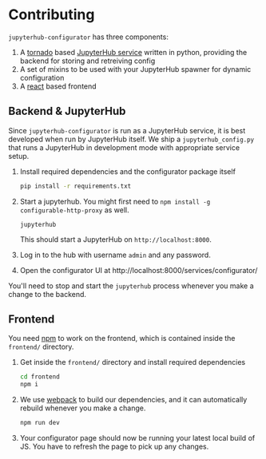 # Contributing

`jupyterhub-configurator` has three components:

1. A [tornado](https://torandoweb.org) based [JupyterHub
   service](https://jupyterhub.readthedocs.io/en/stable/reference/services.html)
   written in python, providing the backend for storing and retreiving config
2. A set of mixins to be used with your JupyterHub spawner for dynamic configuration
3. A [react](https://reactjs.org/) based frontend


## Backend & JupyterHub

Since `jupyterhub-configurator` is run as a JupyterHub service, it is best developed
when run by JupyterHub itself. We ship a `jupyterhub_config.py` that runs a JupyterHub
in development mode with appropriate service setup.

1. Install required dependencies and the configurator package itself
  
   ```bash
   pip install -r requirements.txt
   ```
   
2. Start a jupyterhub. You might first need to `npm install -g configurable-http-proxy`
   as well.

   ```
   jupyterhub
   ```
   
   This should start a JupyterHub on `http://localhost:8000`.
   
3. Log in to the hub with username `admin` and any password. 

4. Open the configurator UI at http://localhost:8000/services/configurator/

You'll need to stop and start the `jupyterhub` process whenever you make a change to
the backend.

## Frontend

You need [npm](https://www.npmjs.com/) to work on the frontend, which is contained inside
the `frontend/` directory.

1. Get inside the `frontend/` directory and install required dependencies
   
   ```bash
   cd frontend
   npm i
   ```

2. We use [webpack](https://webpack.js.org/) to build our dependencies, and it can
   automatically rebuild whenever you make a change.
   
   ```bash
   npm run dev
   ```

3. Your configurator page should now be running your latest local build of JS.
   You have to refresh the page to pick up any changes.
